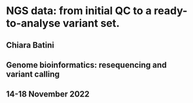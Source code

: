 # NGS data: from initial QC to a ready-to-analyse variant set.  
## Chiara Batini  
## Genome bioinformatics: resequencing and variant calling  
## 14-18 November 2022  